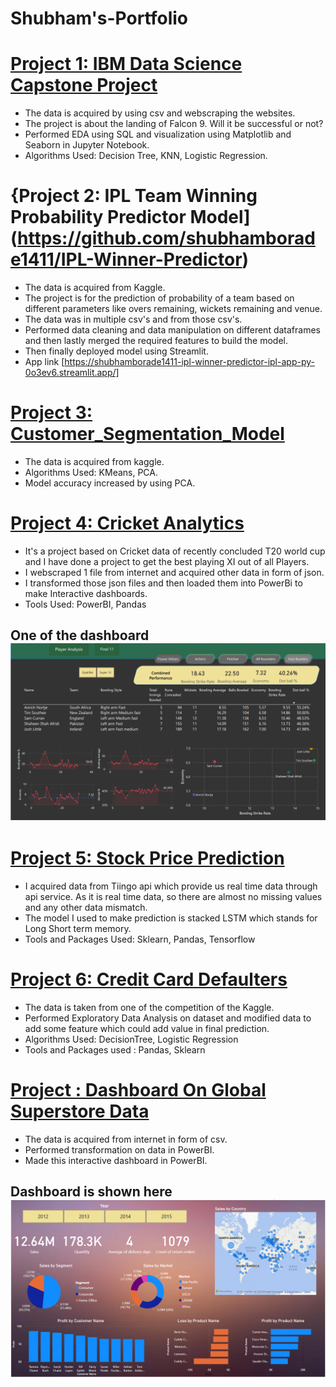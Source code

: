 # Shubham's-Portfolio

# [Project 1: IBM Data Science Capstone Project](https://github.com/shubhamborade1411/Data-Science-Capstone-project-IBM-Coursera)
- The data is acquired by using csv and webscraping the websites.
- The project is about the landing of Falcon 9. Will it be successful or not?
- Performed EDA using SQL and visualization using Matplotlib and Seaborn in Jupyter Notebook.
- Algorithms Used: Decision Tree, KNN, Logistic Regression.

# {Project 2: IPL Team Winning Probability Predictor Model](https://github.com/shubhamborade1411/IPL-Winner-Predictor)
- The data is acquired from Kaggle.
- The project is for the prediction of probability of a team based on different parameters like overs remaining, wickets remaining and venue.
- The data was in multiple csv's and from those csv's.
- Performed data cleaning and data manipulation on different dataframes and then lastly merged the required features to build the model.
- Then finally deployed model using Streamlit.
- App link
 [https://shubhamborade1411-ipl-winner-predictor-ipl-app-py-0o3ev6.streamlit.app/]


# [Project 3: Customer_Segmentation_Model](https://github.com/shubhamborade1411/Customer-Segmentation)
- The data is acquired from kaggle.
- Algorithms Used: KMeans, PCA.
- Model accuracy increased by using PCA.

# [Project 4: Cricket Analytics](https://github.com/shubhamborade1411/Cricket-Analytics)
- It's a project based on Cricket data of recently concluded T20 world cup and I have done a project to get the best playing XI out of all Players.
- I webscraped 1 file from internet and acquired other data in form of json.
- I transformed those json files and then loaded them into PowerBi to make Interactive dashboards.
- Tools Used: PowerBI, Pandas
## One of the dashboard ![](https://github.com/shubhamborade1411/Cricket-Analytics/blob/main/Screenshot%20(844).png)

# [Project 5: Stock Price Prediction](https://github.com/shubhamborade1411/stock-prediction)
-  I acquired data from Tiingo api which provide us real time data through api service. As it is real time data, so there are almost no missing values and any other data mismatch. 
-  The model I used to make prediction is stacked LSTM which stands for Long Short term memory.
-  Tools and Packages Used: Sklearn, Pandas, Tensorflow

# [Project 6: Credit Card Defaulters](https://github.com/shubhamborade1411/Credit_card_defaulters/blob/main/README.md)
- The data is taken from one of the competition of the Kaggle.
- Performed Exploratory Data Analysis on dataset and modified data to add some feature which could add value in final prediction.
- Algorithms Used: DecisionTree, Logistic Regression
- Tools and Packages used : Pandas, Sklearn

# [Project : Dashboard On Global Superstore Data](https://github.com/shubhamborade1411/Global-Superstore-Dashboard)
- The data is acquired from internet in form of csv.
- Performed transformation on data in PowerBI.
- Made this interactive dashboard in PowerBI.
## Dashboard is shown here ![](https://github.com/shubhamborade1411/Global-Superstore-Dashboard/blob/main/Screenshot%20(847).png)
 
